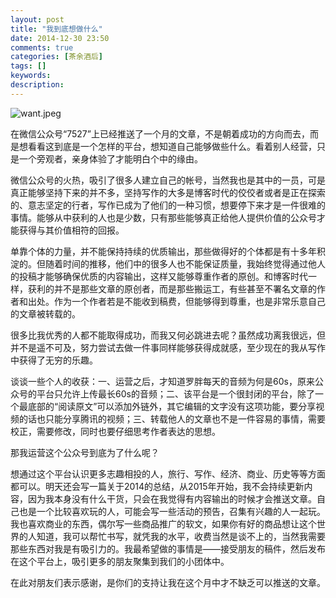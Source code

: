 ```yaml
---
layout: post
title: "我到底想做什么"
date: 2014-12-30 23:50
comments: true
categories: [茶余酒后]
tags: []
keywords: 
description: 
---
```

![want.jpeg](http://upload-images.jianshu.io/upload_images/15016-f45668d5a0359ba4.jpeg)

在微信公众号“7527”上已经推送了一个月的文章，不是朝着成功的方向而去，而是想看看这到底是一个怎样的平台，想知道自己能够做些什么。看着别人经营，只是一个旁观者，亲身体验了才能明白个中的缘由。

<!--more-->
微信公众号的火热，吸引了很多人建立自己的帐号，当然我也是其中的一员，可是真正能够坚持下来的并不多，坚持写作的大多是博客时代的佼佼者或者是正在探索的、意志坚定的行者，写作已成为了他们的一种习惯，想要停下来才是一件很难的事情。能够从中获利的人也是少数，只有那些能够真正给他人提供价值的公众号才能获得与其价值相符的回报。

单靠个体的力量，并不能保持持续的优质输出，那些做得好的个体都是有十多年积淀的。但随着时间的推移，他们中的很多人也不能保证质量，我始终觉得通过他人的投稿才能够确保优质的内容输出，这样又能够尊重作者的原创。和博客时代一样，获利的并不是那些文章的原创者，而是那些搬运工，有些甚至不署名文章的作者和出处。作为一个作者若是不能收到稿费，但能够得到尊重，也是非常乐意自己的文章被转载的。

很多比我优秀的人都不能取得成功，而我又何必跳进去呢？虽然成功离我很远，但并不是遥不可及，努力尝试去做一件事同样能够获得成就感，至少现在的我从写作中获得了无穷的乐趣。

谈谈一些个人的收获：一、运营之后，才知道罗胖每天的音频为何是60s，原来公众号的平台只允许上传最长60s的音频；二、该平台是一个很封闭的平台，除了一个最底部的“阅读原文”可以添加外链外，其它编辑的文字没有这项功能，要分享视频的话也只能分享腾讯的视频；三、转载他人的文章也不是一件容易的事情，需要校正，需要修改，同时也要仔细思考作者表达的思想。

那我运营这个公众号到底为了什么呢？

想通过这个平台认识更多志趣相投的人，旅行、写作、经济、商业、历史等等方面都可以。明天还会写一篇关于2014的总结，从2015年开始，我不会持续更新内容，因为我本身没有什么干货，只会在我觉得有内容输出的时候才会推送文章。自己也是一个比较喜欢玩的人，可能会写一些活动的预告，召集有兴趣的人一起玩。我也喜欢商业的东西，偶尔写一些商品推广的软文，如果你有好的商品想让这个世界的人知道，我可以帮忙书写，就凭我的水平，收费当然是谈不上的，当然我需要那些东西对我是有吸引力的。我最希望做的事情是——接受朋友的稿件，然后发布在这个平台上，吸引更多的朋友聚集到我们的小团体中。

在此对朋友们表示感谢，是你们的支持让我在这个月中才不缺乏可以推送的文章。